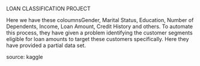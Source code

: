 
LOAN CLASSIFICATION PROJECT


Here we have these coloumnsGender, Marital Status, Education, Number of Dependents, Income, Loan Amount, Credit History and others. To automate this process, they have given a problem identifying the customer segments eligible for loan amounts to target these customers specifically. Here they have provided a partial data set.

source: kaggle